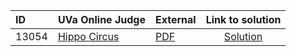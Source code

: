 | ID | UVa Online Judge | External | Link to solution |
|:---|:---|:---|:---:|
| 13054 | [Hippo Circus](https://onlinejudge.org/index.php?option=com_onlinejudge&Itemid=8&category=24&page=show_problem&problem=4952) | [PDF](https://onlinejudge.org/external/130/13054.pdf) | [Solution](https://github.com/versenyi98/uva-solutions/tree/main/solutions/13054%20-%20Hippo%20Circus)|
